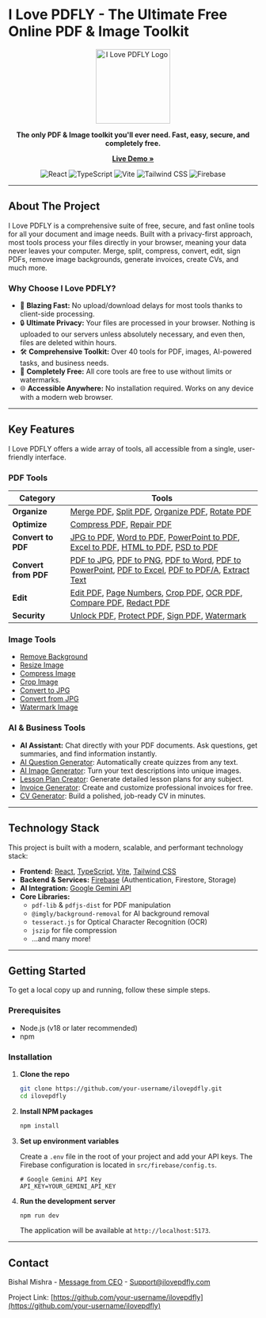 # I Love PDFLY - The Ultimate Free Online PDF & Image Toolkit

<p align="center">
  <img src="https://ik.imagekit.io/fonepay/I%20lovePDLY%20logo.PNG?updatedAt=1753104228877" alt="I Love PDFLY Logo" width="150"/>
</p>

<p align="center">
  <strong>The only PDF & Image toolkit you'll ever need. Fast, easy, secure, and completely free.</strong>
</p>

<p align="center">
  <a href="https://ilovepdfly.com/"><strong>Live Demo »</strong></a>
</p>

<p align="center">
  <img src="https://img.shields.io/badge/React-20232A?style=for-the-badge&logo=react&logoColor=61DAFB" alt="React">
  <img src="https://img.shields.io/badge/TypeScript-007ACC?style=for-the-badge&logo=typescript&logoColor=white" alt="TypeScript">
  <img src="https://img.shields.io/badge/Vite-646CFF?style=for-the-badge&logo=vite&logoColor=white" alt="Vite">
  <img src="https://img.shields.io/badge/Tailwind_CSS-38B2AC?style=for-the-badge&logo=tailwind-css&logoColor=white" alt="Tailwind CSS">
  <img src="https://img.shields.io/badge/Firebase-FFCA28?style=for-the-badge&logo=firebase&logoColor=black" alt="Firebase">
</p>

---

## About The Project

I Love PDFLY is a comprehensive suite of free, secure, and fast online tools for all your document and image needs. Built with a privacy-first approach, most tools process your files directly in your browser, meaning your data never leaves your computer. Merge, split, compress, convert, edit, sign PDFs, remove image backgrounds, generate invoices, create CVs, and much more.

### Why Choose I Love PDFLY?

*   🚀 **Blazing Fast:** No upload/download delays for most tools thanks to client-side processing.
*   🔒 **Ultimate Privacy:** Your files are processed in your browser. Nothing is uploaded to our servers unless absolutely necessary, and even then, files are deleted within hours.
*   🛠️ **Comprehensive Toolkit:** Over 40 tools for PDF, images, AI-powered tasks, and business needs.
*   💸 **Completely Free:** All core tools are free to use without limits or watermarks.
*   🌐 **Accessible Anywhere:** No installation required. Works on any device with a modern web browser.

---

## Key Features

I Love PDFLY offers a wide array of tools, all accessible from a single, user-friendly interface.

### PDF Tools

| Category       | Tools                                                                                                                                                                                                                                                                                            |
| -------------- | ------------------------------------------------------------------------------------------------------------------------------------------------------------------------------------------------------------------------------------------------------------------------------------------------ |
| **Organize**   | [Merge PDF](https://ilovepdfly.com/#/merge-pdf), [Split PDF](https://ilovepdfly.com/#/split-pdf), [Organize PDF](https://ilovepdfly.com/#/organize-pdf), [Rotate PDF](https://ilovepdfly.com/#/rotate-pdf)                                                                                              |
| **Optimize**   | [Compress PDF](https://ilovepdfly.com/#/compress-pdf), [Repair PDF](https://ilovepdfly.com/#/repair-pdf)                                                                                                                                                                                            |
| **Convert to PDF** | [JPG to PDF](https://ilovepdfly.com/#/jpg-to-pdf), [Word to PDF](https://ilovepdfly.com/#/word-to-pdf), [PowerPoint to PDF](https://ilovepdfly.com/#/powerpoint-to-pdf), [Excel to PDF](https://ilovepdfly.com/#/excel-to-pdf), [HTML to PDF](https://ilovepdfly.com/#/html-to-pdf), [PSD to PDF](https://ilovepdfly.com/#/psd-to-pdf) |
| **Convert from PDF** | [PDF to JPG](https://ilovepdfly.com/#/pdf-to-jpg), [PDF to PNG](https://ilovepdfly.com/#/pdf-to-png), [PDF to Word](https://ilovepdfly.com/#/pdf-to-word), [PDF to PowerPoint](https://ilovepdfly.com/#/pdf-to-powerpoint), [PDF to Excel](https://ilovepdfly.com/#/pdf-to-excel), [PDF to PDF/A](https://ilovepdfly.com/#/pdf-to-pdfa), [Extract Text](https://ilovepdfly.com/#/extract-text) |
| **Edit**       | [Edit PDF](https://ilovepdfly.com/#/edit-pdf), [Page Numbers](https://ilovepdfly.com/#/page-numbers), [Crop PDF](https://ilovepdfly.com/#/crop-pdf), [OCR PDF](https://ilovepdfly.com/#/ocr-pdf), [Compare PDF](https://ilovepdfly.com/#/compare-pdf), [Redact PDF](https://ilovepdfly.com/#/redact-pdf) |
| **Security**   | [Unlock PDF](https://ilovepdfly.com/#/unlock-pdf), [Protect PDF](https://ilovepdfly.com/#/protect-pdf), [Sign PDF](https://ilovepdfly.com/#/sign-pdf), [Watermark](https://ilovepdfly.com/#/watermark-pdf)                                                                                            |

### Image Tools

*   [Remove Background](https://ilovepdfly.com/#/remove-background)
*   [Resize Image](https://ilovepdfly.com/#/resize-image)
*   [Compress Image](https://ilovepdfly.com/#/compress-image)
*   [Crop Image](https://ilovepdfly.com/#/crop-image)
*   [Convert to JPG](https://ilovepdfly.com/#/convert-to-jpg)
*   [Convert from JPG](https://ilovepdfly.com/#/convert-from-jpg)
*   [Watermark Image](https://ilovepdfly.com/#/watermark-image)

### AI & Business Tools

*   **AI Assistant:** Chat directly with your PDF documents. Ask questions, get summaries, and find information instantly.
*   [AI Question Generator](https://ilovepdfly.com/#/ai-question-generator): Automatically create quizzes from any text.
*   [AI Image Generator](https://ilovepdfly.com/#/ai-image-generator): Turn your text descriptions into unique images.
*   [Lesson Plan Creator](https://ilovepdfly.com/#/lesson-plan-creator): Generate detailed lesson plans for any subject.
*   [Invoice Generator](https://ilovepdfly.com/#/invoice-generator): Create and customize professional invoices for free.
*   [CV Generator](https://ilovepdfly.com/#/cv-generator): Build a polished, job-ready CV in minutes.

---

## Technology Stack

This project is built with a modern, scalable, and performant technology stack:

*   **Frontend:** [React](https://reactjs.org/), [TypeScript](https://www.typescriptlang.org/), [Vite](https://vitejs.dev/), [Tailwind CSS](https://tailwindcss.com/)
*   **Backend & Services:** [Firebase](https://firebase.google.com/) (Authentication, Firestore, Storage)
*   **AI Integration:** [Google Gemini API](https://ai.google.dev/)
*   **Core Libraries:**
    *   `pdf-lib` & `pdfjs-dist` for PDF manipulation
    *   `@imgly/background-removal` for AI background removal
    *   `tesseract.js` for Optical Character Recognition (OCR)
    *   `jszip` for file compression
    *   ...and many more!

---

## Getting Started

To get a local copy up and running, follow these simple steps.

### Prerequisites

*   Node.js (v18 or later recommended)
*   npm

### Installation

1.  **Clone the repo**
    ```sh
    git clone https://github.com/your-username/ilovepdfly.git
    cd ilovepdfly
    ```

2.  **Install NPM packages**
    ```sh
    npm install
    ```

3.  **Set up environment variables**

    Create a `.env` file in the root of your project and add your API keys. The Firebase configuration is located in `src/firebase/config.ts`.

    ```env
    # Google Gemini API Key
    API_KEY=YOUR_GEMINI_API_KEY
    ```

4.  **Run the development server**
    ```sh
    npm run dev
    ```

    The application will be available at `http://localhost:5173`.

---

## Contact

Bishal Mishra - [Message from CEO](https://ilovepdfly.com/#/ceo) - Support@ilovepdfly.com

Project Link: [https://github.com/your-username/ilovepdfly](https://github.com/your-username/ilovepdfly)
